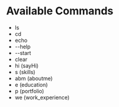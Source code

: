 # Available Commands

- ls
- cd
- echo
- --help
- --start
- clear
- hi (sayHi)
- s (skills)
- abm (aboutme)
- e (education)
- p (portfolio)
- we (work_experience)
